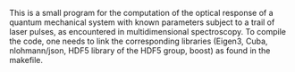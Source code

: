 This is a small program for the computation of the optical response of a quantum 
mechanical system with known parameters subject to a trail of laser pulses, as 
encountered in multidimensional spectroscopy. To compile the code, one needs to link the corresponding libraries (Eigen3, Cuba, nlohmann/json, HDF5 library of 
the HDF5 group, boost) as found in the makefile.